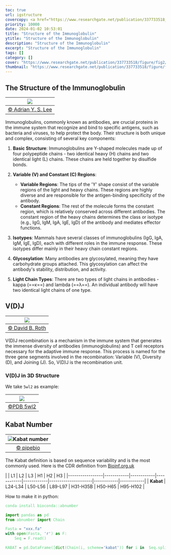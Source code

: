 ```yaml
---
toc: true
url: igstructure
covercopy: <a href="https://www.researchgate.net/publication/337733518_Quantitative_Mass_Spectrometric_Analysis_of_Autoantibodies_as_a_Paradigm_Shift_in_Autoimmune_Serology">© Adrian Y. S. Lee</a>
priority: 10000
date: 2024-01-02 10:53:01
title: "Structure of the Immunoglobulin"
ytitle: "Structure of the Immunoglobulin"
description: "Structure of the Immunoglobulin"
excerpt: "Structure of the Immunoglobulin"
tags: []
category: []
cover: "https://www.researchgate.net/publication/337733518/figure/fig2/AS:832370903097347@1575464096611/Basic-structure-of-an-IgG-antibody-The-IgG-antibody-is-made-out-of-variable-V-and.png"
thumbnail: "https://www.researchgate.net/publication/337733518/figure/fig2/AS:832370903097347@1575464096611/Basic-structure-of-an-IgG-antibody-The-IgG-antibody-is-made-out-of-variable-V-and.png"
---
```


## The Structure of the Immunoglobulin

|![](https://www.researchgate.net/publication/337733518/figure/fig2/AS:832370903097347@1575464096611/Basic-structure-of-an-IgG-antibody-The-IgG-antibody-is-made-out-of-variable-V-and.png)|
|:-:|
|[© Adrian Y. S. Lee](https://www.researchgate.net/publication/337733518_Quantitative_Mass_Spectrometric_Analysis_of_Autoantibodies_as_a_Paradigm_Shift_in_Autoimmune_Serology)|

Immunoglobulins, commonly known as antibodies, are crucial proteins in the immune system that recognize and bind to specific antigens, such as bacteria and viruses, to help protect the body. Their structure is both unique and complex, consisting of several key components:

1. **Basic Structure**: Immunoglobulins are Y-shaped molecules made up of four polypeptide chains - two identical heavy (H) chains and two identical light (L) chains. These chains are held together by disulfide bonds.

2. **Variable (V) and Constant (C) Regions**:
   - **Variable Regions**: The tips of the 'Y' shape consist of the variable regions of the light and heavy chains. These regions are highly diverse and are responsible for the antigen-binding specificity of the antibody.
   - **Constant Regions**: The rest of the molecule forms the constant region, which is relatively conserved across different antibodies. The constant region of the heavy chains determines the class or isotype (e.g., IgG, IgM, IgA, IgE, IgD) of the antibody and mediates effector functions.

3. **Isotypes**: Mammals have several classes of immunoglobulins (IgG, IgA, IgM, IgE, IgD), each with different roles in the immune response. These isotypes differ mainly in their heavy chain constant regions.

4. **Glycosylation**: Many antibodies are glycosylated, meaning they have carbohydrate groups attached. This glycosylation can affect the antibody's stability, distribution, and activity.

5. **Light Chain Types**: There are two types of light chains in antibodies - kappa (==κ==) and lambda (==λ==). An individual antibody will have two identical light chains of one type.

## V(D)J

|![](https://www.ncbi.nlm.nih.gov/pmc/articles/PMC5089068/bin/nihms-673138-f0001.jpg)|
|:-:|
|[© David B. Roth](https://www.ncbi.nlm.nih.gov/pmc/articles/PMC5089068/)|

V(D)J recombination is a mechanism in the immune system that generates the immense diversity of antibodies (immunoglobulins) and T cell receptors necessary for the adaptive immune response. This process is named for the three gene segments involved in the recombination: Variable (V), Diversity (D), and Joining (J). So, V(D)J is the recombination unit.

### V(D)J in 3D Structure

We take `5wl2` as example:

|![](https://cdn.rcsb.org/images/structures/5wl2_assembly-1.jpeg)|
|:-:|
|[©PDB 5wl2](https://www.rcsb.org/structure/5wl2)|



## Kabat Number

|![Kabat number](https://assets-global.website-files.com/628cfd01406f3f5bb9c8477d/63821c6283c0cdf36d5289da_Antibody-numbering-IMGT-Kabat-Chothia.png)|
|:-:|
|[© pipebio](https://pipebio.com/blog/antibody-numbering)|


The Kabat definition is based on sequence variability and is the most commonly used. Here is the CDR definition from [Bioinf.org.uk](http://www.bioinf.org.uk/abs/info.html
)

|                 | L1         | L2         | L3         | H1         | H2         | H3         |
|-----------------|------------|------------|------------|------------|---------------------|------------|------------|
| **Kabat**       | L24-L34    | L50-L56    | L89-L97    | H31-H35B   | H50-H65    | H95-H102   |



How to make it in python:

```bash
conda install bioconda::abnumber
```

```python
import pandas as pd
from abnumber import Chain

Fasta = "xxx.fa"
with open(Fasta, 'r') as F:
    Seq = F.read()

KABAT = pd.DataFrame([dict(Chain(i, scheme='kabat')) for i in  Seq.split('\n')[:-2] if ">" not in i])
```

<style>
pre {
  background-color:#38393d;
  color: #5fd381;
}
</style>
